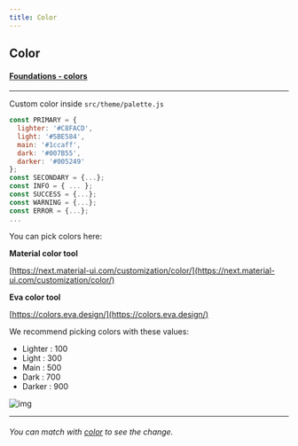 ```yaml
---
title: Color
---
```


## Color

#### [Foundations - colors](https://minimals.cc/components/color)

---

Custom color inside `src/theme/palette.js`

```js
const PRIMARY = {
  lighter: '#C8FACD',
  light: '#5BE584',
  main: '#1ccaff',
  dark: '#007B55',
  darker: '#005249'
};
const SECONDARY = {...};
const INFO = { ... };
const SUCCESS = {...};
const WARNING = {...};
const ERROR = {...};
...
```

You can pick colors here:

**Material color tool**

[https://next.material-ui.com/customization/color/](https://next.material-ui.com/customization/color/)

**Eva color tool**

[https://colors.eva.design/](https://colors.eva.design/)

We recommend picking colors with these values:

- Lighter : 100
- Light : 300
- Main : 500
- Dark : 700
- Darker : 900

![img](/static/docs/assets/color.jpg)

---

###### You can match with [color](https://minimals.cc/components/color) to see the change.
